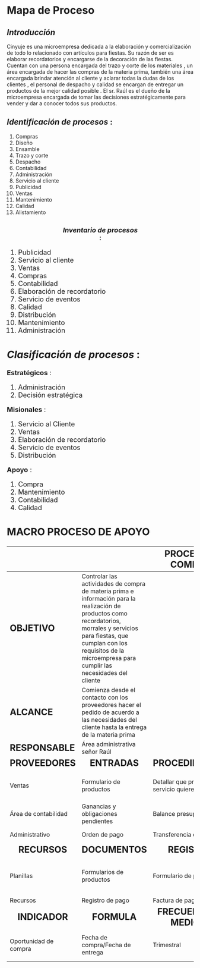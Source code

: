 # Mapa de Proceso

## ***Introducción***

Cinyuje es una microempresa dedicada a la elaboración y comercialización de todo lo relacionado con artículos para fiestas. Su razón de ser es elaborar recordatorios y encargarse de la decoración de las fiestas.
Cuentan con una persona encargada del trazo y corte de los materiales , un área encargada de hacer las compras de la materia prima, también una área encargada brindar atención al cliente y aclarar todas la dudas de los clientes , el personal de despacho y calidad se encargan de entregar un productos de la mejor calidad posible .
El sr. Raúl es el dueño de la microempresa encargada de tomar las decisiones estratégicamente para vender y dar a conocer todos sus productos.

## ***Identificación de procesos*** :

1. Compras 
2. Diseño 
3. Ensamble 
4. Trazo y corte 
5. Despacho 
6. Contabilidad 
7. Administración 
8. Servicio al cliente 
9. Publicidad 
10. Ventas 
11. Mantenimiento 
12. Calidad 
13. Alistamiento 

## <center><font size="4">***Inventario de procesos***<center> :

1. Publicidad 
2. Servicio al cliente 
3. Ventas 
4. Compras 
5. Contabilidad 
6. Elaboración de recordatorio 
7. Servicio de eventos 
8. Calidad 
9. Distribución 
10. Mantenimiento  
11. Administración 

## ***Clasificación de procesos*** :

**Estratégicos** :

1. Administración
2. Decisión estratégica

**Misionales** :

1. Servicio al Cliente
2. Ventas
3. Elaboración de recordatorio
4. Servicio de eventos
5. Distribución

**Apoyo** :

1. Compra
2. Mantenimiento
3. Contabilidad
4. Calidad

## **MACRO PROCESO DE APOYO** 

|  |  | <font size="5">PROCESO DE COMPRAS |  |  |
|--- | --- | --- | --- | --- |
| <font size="5">**OBJETIVO** | Controlar las actividades de compra de materia prima e información para la realización de productos como recordatorios, morrales y servicios para fiestas, que cumplan con los requisitos de la microempresa para cumplir las necesidades del cliente |
| <font size="5">**ALCANCE** | Comienza desde el contacto con los proveedores hacer el pedido de acuerdo a las necesidades del cliente hasta la entrega de la materia prima |
| <font size="5">**RESPONSABLE** | Área administrativa señor Raúl |
| <font size="5"><center>**PROVEEDORES** <center> | <font size="5"><center>**ENTRADAS**<center> |  <font size="5"><center>**PROCEDIMIENTOS** <center> |  <font size="5"><center>**SALIDAS** <center> |  <font size="5"><center>**USUARIOS** <center> |
| Ventas | Formulario de productos | Detallar que producto o servicio quiere el cliente | Informe de producto o servicio de eventos | Administración |
| Área de contabilidad | Ganancias y obligaciones pendientes | Balance presupuestal | Informe de presupuesto | Administración |
| Administrativo | Orden de pago | Transferencia o pago | Factura o formato de pago | Contable |
|  <font size="5"><center>**RECURSOS** <center> |  <font size="5"><center>**DOCUMENTOS** <center> |  <font size="5"><center>**REGISTROS** <center> |  <font size="5"><center>**REQUISITOS** <center> |  <font size="5"><center>**SEGUIMIENTO** <center> |
| Planillas | Formularios de productos | Formulario de productos | Iso 9001 2015 | Toda compra que se realice debe contar con un documento de especificación de producto |
| Recursos | Registro de pago | Factura de pago | Dian |
|  <font size="5"><center>**INDICADOR** <center> |  <font size="5"><center>**FORMULA** <center> |  <font size="5"><center>**FRECUENCIA DE MEDICION** <center> |  <font size="5"><center>**METAS** <center> |  <font size="5"><center>**FECHA** <center> |
| Oportunidad de compra | Fecha de compra/Fecha de entrega | Trimestral | No debe de tardar más de 2 días después de la compra | Sept 21 |